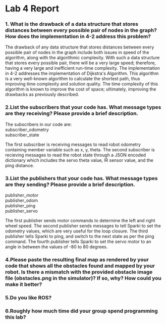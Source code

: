 # Lab 4 Report #

### 1. What is the drawback of a data structure that stores distances between every possible pair of nodes in the graph? How does the implementation in 4-2 address this problem? ### 
The drawback of any data structure that stores distances between every possible pair of nodes in the graph include both issues in speed of the algorithm, along with the algorithmic complexity. With such a data structure that stores every possible pair, there will be a very large speed; therefore, having a very large and inefficient run-time complexity. The implementation in 4-2 addresses the implementation of Dijkstra's Algorithm. This algorithm is a very well-known algorithm to calculate the shortest path, thus improving time complexity and solution quality. The time complexity of this algorithm is known to improve the cost of space; ultimately, improving the drawbacks as previously described. 

### 2.List the subscribers that your code has. What message types are they receiving? Please provide a brief description. ###
The subscribers in our code are:   
subscriber_odometry  
subscriber_state   

The first subscriber is receiving messages to read robot odometry containing member variable such as x, y, theta. The second subscriber is recieving messages to read the robot state through a JSON encoded dictionary which includes the servo theta value, IR sensor value, and the ping distance.        

### 3.List the publishers that your code has. What message types are they sending? Please provide a brief description. ###
publisher_motor  
publisher_odom  
publisher_ping  
publisher_servo  

The first publisher sends motor commands to determine the left and right wheel speed. The second publisher sends messages to tell Sparki to set the odometry values, which are very useful for the loop closure. The third publisher tells Sparki to ping, and switch to the next state as per the ping command. The fourth publisher tells Sparki to set the servo motor to an angle in between the values of -80 to 80 degrees. 

### 4.Please paste the resulting final map as rendered by your code that shows all the obstacles found and mapped by your robot. Is there a mismatch with the provided obstacle image file (obstacles.png in the simulator)? If so, why? How could you make it better? ###

### 5.Do you like ROS? ###

### 6.Roughly how much time did your group spend programming this lab? ###
